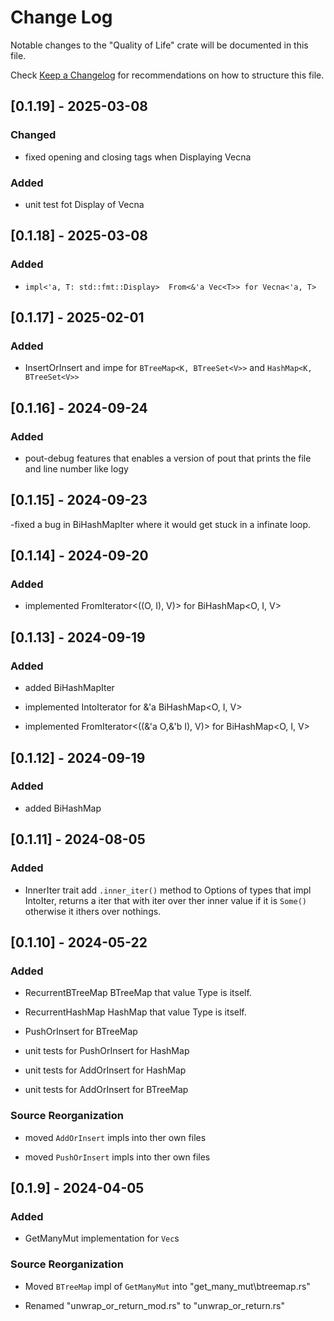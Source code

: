 # Change Log

Notable changes to the "Quality of Life" crate will be documented in this file.

Check [Keep a Changelog](http://keepachangelog.com/) for recommendations on how to structure this file.
## [0.1.19] - 2025-03-08

### Changed

- fixed opening and closing tags when Displaying Vecna

### Added

- unit test fot Display of Vecna

## [0.1.18] - 2025-03-08

### Added

- `impl<'a, T: std::fmt::Display>  From<&'a Vec<T>> for Vecna<'a, T>`

## [0.1.17] - 2025-02-01

### Added

- InsertOrInsert and impe for `BTreeMap<K, BTreeSet<V>>` and `HashMap<K, BTreeSet<V>>`

## [0.1.16] - 2024-09-24

### Added

- pout-debug features that enables a version of pout that prints the file and line number like logy

## [0.1.15] - 2024-09-23

-fixed a bug in BiHashMapIter where it would get stuck in a infinate loop.

## [0.1.14] - 2024-09-20

### Added

- implemented FromIterator<((O, I), V)> for BiHashMap<O, I, V>

## [0.1.13] - 2024-09-19

### Added

- added BiHashMapIter

- implemented IntoIterator for &'a BiHashMap<O, I, V>

- implemented FromIterator<((&'a O,&'b I), V)> for BiHashMap<O, I, V>

## [0.1.12] - 2024-09-19

### Added

- added BiHashMap

## [0.1.11] - 2024-08-05

### Added

- InnerIter trait add `.inner_iter()` method to Options of types that impl IntoIter, returns a iter that with iter over ther inner value if it is `Some()` otherwise it ithers over nothings.

## [0.1.10] - 2024-05-22

### Added

- RecurrentBTreeMap<T> BTreeMap that value Type is itself.

- RecurrentHashMap<T> HashMap that value Type is itself.

- PushOrInsert for BTreeMap

- unit tests for PushOrInsert for HashMap

- unit tests for AddOrInsert for HashMap

- unit tests for AddOrInsert for BTreeMap

### Source Reorganization

- moved `AddOrInsert` impls into ther own files

- moved `PushOrInsert` impls into ther own files

## [0.1.9] - 2024-04-05

### Added

- GetManyMut implementation for `Vec`s

### Source Reorganization

- Moved `BTreeMap` impl of `GetManyMut` into "get_many_mut\btreemap.rs"

- Renamed "unwrap_or_return_mod.rs" to "unwrap_or_return.rs"
